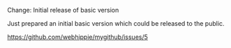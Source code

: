 Change: Initial release of basic version

Just prepared an initial basic version which could be released to the public.

https://github.com/webhippie/mygithub/issues/5
